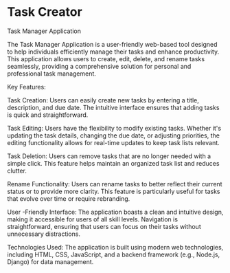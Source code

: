 # Task Creator
Task Manager Application

The Task Manager Application is a user-friendly web-based tool designed to help individuals efficiently manage their tasks and enhance productivity. This application allows users to create, edit, delete, and rename tasks seamlessly, providing a comprehensive solution for personal and professional task management.

Key Features:

Task Creation: Users can easily create new tasks by entering a title, description, and due date. The intuitive interface ensures that adding tasks is quick and straightforward.

Task Editing: Users have the flexibility to modify existing tasks. Whether it's updating the task details, changing the due date, or adjusting priorities, the editing functionality allows for real-time updates to keep task lists relevant.

Task Deletion: Users can remove tasks that are no longer needed with a simple click. This feature helps maintain an organized task list and reduces clutter.

Rename Functionality: Users can rename tasks to better reflect their current status or to provide more clarity. This feature is particularly useful for tasks that evolve over time or require rebranding.

User -Friendly Interface: The application boasts a clean and intuitive design, making it accessible for users of all skill levels. Navigation is straightforward, ensuring that users can focus on their tasks without unnecessary distractions.

Technologies Used: The application is built using modern web technologies, including HTML, CSS, JavaScript, and a backend framework (e.g., Node.js, Django) for data management.




